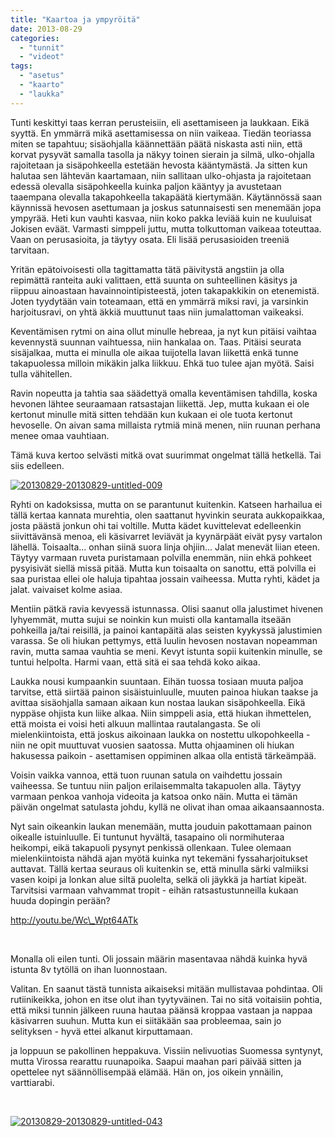 ```yaml
---
title: "Kaartoa ja ympyröitä"
date: 2013-08-29
categories: 
  - "tunnit"
  - "videot"
tags: 
  - "asetus"
  - "kaarto"
  - "laukka"
---
```


Tunti keskittyi taas kerran perusteisiin, eli asettamiseen ja laukkaan. Eikä syyttä. En ymmärrä mikä asettamisessa on niin vaikeaa. Tiedän teoriassa miten se tapahtuu; sisäohjalla käännettään päätä niskasta asti niin, että korvat pysyvät samalla tasolla ja näkyy toinen sierain ja silmä, ulko-ohjalla rajoitetaan ja sisäpohkeella estetään hevosta kääntymästä. Ja sitten kun halutaa sen lähtevän kaartamaan, niin sallitaan ulko-ohjasta ja rajoitetaan edessä olevalla sisäpohkeella kuinka paljon kääntyy ja avustetaan taaempana olevalla takapohkeella takapäätä kiertymään. Käytännössä saan käynnissä hevosen asettumaan ja joskus satunnaisesti sen menemään jopa ympyrää. Heti kun vauhti kasvaa, niin koko pakka leviää kuin ne kuuluisat Jokisen eväät. Varmasti simppeli juttu, mutta tolkuttoman vaikeaa toteuttaa. Vaan on perusasioita, ja täytyy osata. Eli lisää perusasioiden treeniä tarvitaan.

<!--more-->

Yritän epätoivoisesti olla tagittamatta tätä päivitystä angstiin ja olla repimättä ranteita auki valittaen, että suunta on suhteellinen käsitys ja riippuu ainoastaan havainnointipisteestä, joten takapakkikin on etenemistä. Joten tyydytään vain toteamaan, että en ymmärrä miksi ravi, ja varsinkin harjoitusravi, on yhtä äkkiä muuttunut taas niin jumalattoman vaikeaksi.

Keventämisen rytmi on aina ollut minulle hebreaa, ja nyt kun pitäisi vaihtaa kevennystä suunnan vaihtuessa, niin hankalaa on. Taas. Pitäisi seurata sisäjalkaa, mutta ei minulla ole aikaa tuijotella lavan liikettä enkä tunne takapuolessa milloin mikäkin jalka liikkuu. Ehkä tuo tulee ajan myötä. Saisi tulla vähitellen.

Ravin nopeutta ja tahtia saa säädettyä omalla keventämisen tahdilla, koska hevonen lähtee seuraamaan ratsastajan liikettä. Jep, mutta kukaan ei ole kertonut minulle mitä sitten tehdään kun kukaan ei ole tuota kertonut hevoselle. On aivan sama millaista rytmiä minä menen, niin ruunan perhana menee omaa vauhtiaan.

Tämä kuva kertoo selvästi mitkä ovat suurimmat ongelmat tällä hetkellä. Tai siis edelleen.

[![20130829-20130829-untitled-009](images/20130829-20130829-untitled-009-300x280.jpg)](https://jagster.eksis.one/wp-content/uploads/20130829-20130829-untitled-009.jpg)

Ryhti on kadoksissa, mutta on se parantunut kuitenkin. Katseen harhailua ei tällä kertaa kannata murehtia, olen saattanut hyvinkin seurata aukkopaikkaa, josta päästä jonkun ohi tai voltille. Mutta kädet kuvittelevat edelleenkin siivittävänsä menoa, eli käsivarret leviävät ja kyynärpäät eivät pysy vartalon lähellä. Toisaalta... onhan siinä suora linja ohjiin... Jalat menevät liian eteen. Täytyy varmaan ruveta puristamaan polvilla enemmän, niin ehkä pohkeet pysyisivät siellä missä pitää. Mutta kun toisaalta on sanottu, että polvilla ei saa puristaa ellei ole haluja tipahtaa jossain vaiheessa. Mutta ryhti, kädet ja jalat. vaivaiset kolme asiaa.

Mentiin pätkä ravia kevyessä istunnassa. Olisi saanut olla jalustimet hivenen lyhyemmät, mutta sujui se noinkin kun muisti olla kantamalla itseään pohkeilla ja/tai reisillä, ja painoi kantapäitä alas seisten kyykyssä jalustimien varassa. Se oli hiukan pettymys, että luulin hevosen nostavan nopeamman ravin, mutta samaa vauhtia se meni. Kevyt istunta sopii kuitenkin minulle, se tuntui helpolta. Harmi vaan, että sitä ei saa tehdä koko aikaa.

Laukka nousi kumpaankin suuntaan. Eihän tuossa tosiaan muuta paljoa tarvitse, että siirtää painon sisäistuinluulle, muuten painoa hiukan taakse ja avittaa sisäohjalla samaan aikaan kun nostaa laukan sisäpohkeella. Eikä nyppäse ohjista kun liike alkaa. Niin simppeli asia, että hiukan ihmettelen, että moista ei voisi heti alkuun mallintaa rautalangasta. Se oli mielenkiintoista, että joskus aikoinaan laukka on nostettu ulkopohkeella - niin ne opit muuttuvat vuosien saatossa. Mutta ohjaaminen oli hiukan hakusessa paikoin - asettamisen oppiminen alkaa olla entistä tärkeämpää.

Voisin vaikka vannoa, että tuon ruunan satula on vaihdettu jossain vaiheessa. Se tuntuu niin paljon erilaisemmalta takapuolen alla. Täytyy varmaan penkoa vanhoja videoita ja katsoa onko näin. Mutta ei tämän päivän ongelmat satulasta johdu, kyllä ne olivat ihan omaa aikaansaannosta.

Nyt sain oikeankin laukan menemään, mutta jouduin pakottamaan painon oikealle istuinluulle. Ei tuntunut hyvältä, tasapaino oli normihuteraa heikompi, eikä takapuoli pysynyt penkissä ollenkaan. Tulee olemaan mielenkiintoista nähdä ajan myötä kuinka nyt tekemäni fyssaharjoitukset auttavat. Tällä kertaa seuraus oli kuitenkin se, että minulla särki valmiiksi vasen koipi ja lonkan alue siltä puolelta, selkä oli jäykkä ja hartiat kipeät. Tarvitsisi varmaan vahvammat tropit - eihän ratsastustunneilla kukaan huuda dopingin perään?

http://youtu.be/Wc\_Wpt64ATk

 

Monalla oli eilen tunti. Oli jossain määrin masentavaa nähdä kuinka hyvä istunta 8v tytöllä on ihan luonnostaan.

Valitan. En saanut tästä tunnista aikaiseksi mitään mullistavaa pohdintaa. Oli rutiinikeikka, johon en itse olut ihan tyytyväinen. Tai no sitä voitaisiin pohtia, että miksi tunnin jälkeen ruuna hautaa päänsä kroppaa vastaan ja nappaa käsivarren suuhun. Mutta kun ei siitäkään saa probleemaa, sain jo selityksen - hyvä ettei alkanut kirputtamaan.

ja loppuun se pakollinen heppakuva. Vissiin nelivuotias Suomessa syntynyt, mutta Virossa rearattu ruunapoika. Saapui maahan pari päivää sitten ja opettelee nyt säännöllisempää elämää. Hän on, jos oikein ynnäilin, varttiarabi.

 

[![20130829-20130829-untitled-043](images/20130829-20130829-untitled-043-242x300.jpg)](https://jagster.eksis.one/wp-content/uploads/20130829-20130829-untitled-043.jpg)
